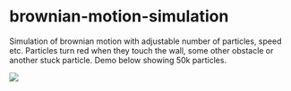 # brownian-motion-simulation

Simulation of brownian motion with adjustable number of particles, speed etc. Particles turn red when they touch the wall, some other obstacle or another stuck particle. Demo below showing 50k particles.

![](demo-min.gif)
